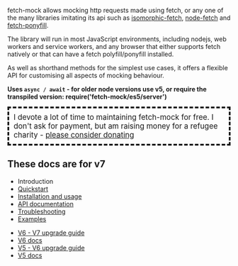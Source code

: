 fetch-mock allows mocking http requests made using fetch, or any one of the many libraries imitating its api such as [isomorphic-fetch](https://www.npmjs.com/package/isomorphic-fetch), [node-fetch](https://www.npmjs.com/package/node-fetch) and [fetch-ponyfill](https://www.npmjs.com/package/fetch-ponyfill).

The library will run in most JavaScript environments, including nodejs, web workers and service workers, and any browser that either supports fetch natively or that can have a fetch polyfill/ponyfill installed.

As well as shorthand methods for the simplest use cases, it offers a flexible API for customising all aspects of mocking behaviour.

**Uses `async / await` - for older node versions use v5, or require the transpiled version: require('fetch-mock/es5/server')**

<div style="padding: 10px; border: 4px dashed; font-size: 1.2em;">
	I devote a lot of time to maintaining fetch-mock for free. I don't ask for payment, but am raising money for a refugee charity - <a href="https://www.justgiving.com/fundraising/rhys-evans-walk">please consider donating</a>
</div>


## These docs are for v7
- Introduction
- [Quickstart](/fetch-mock/quickstart)
- [Installation and usage ](/fetch-mock/installation)
- [API documentation](/fetch-mock/api)
- [Troubleshooting](/fetch-mock/troubleshooting)
- [Examples](/fetch-mock/examples)
* [V6 - V7 upgrade guide](/fetch-mock/v6-v7-upgrade)
* [V6 docs](/fetch-mock/v6)
* [V5 - V6 upgrade guide](/fetch-mock/v5-v6-upgrade)
* [V5 docs](/fetch-mock/v5)
